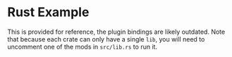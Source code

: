 # Rust Example

This is provided for reference, the plugin bindings are likely outdated. Note that because each crate can only have a single `lib`, you will need to uncomment one of the mods in `src/lib.rs` to run it.

